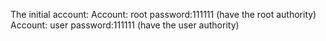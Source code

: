 The initial account:
Account: root password:111111 (have the root authority)
Account: user password:111111 (have the user authority)
